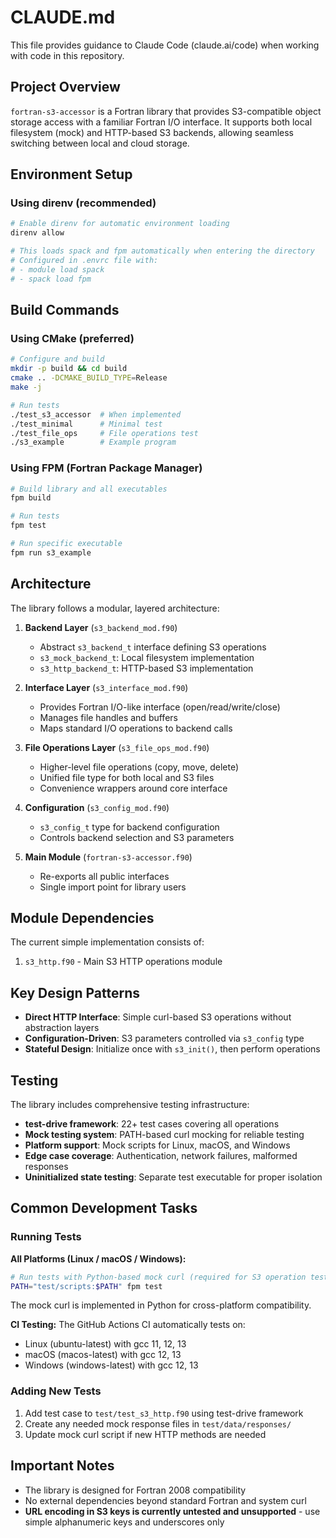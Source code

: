 # CLAUDE.md

This file provides guidance to Claude Code (claude.ai/code) when working with code in this repository.

## Project Overview

`fortran-s3-accessor` is a Fortran library that provides S3-compatible object storage access with a familiar Fortran I/O interface. It supports both local filesystem (mock) and HTTP-based S3 backends, allowing seamless switching between local and cloud storage.

## Environment Setup

### Using direnv (recommended)
```bash
# Enable direnv for automatic environment loading
direnv allow

# This loads spack and fpm automatically when entering the directory
# Configured in .envrc file with:
# - module load spack
# - spack load fpm
```

## Build Commands

### Using CMake (preferred)
```bash
# Configure and build
mkdir -p build && cd build
cmake .. -DCMAKE_BUILD_TYPE=Release
make -j

# Run tests
./test_s3_accessor  # When implemented
./test_minimal      # Minimal test
./test_file_ops     # File operations test
./s3_example        # Example program
```

### Using FPM (Fortran Package Manager)
```bash
# Build library and all executables
fpm build

# Run tests
fpm test

# Run specific executable
fpm run s3_example
```

## Architecture

The library follows a modular, layered architecture:

1. **Backend Layer** (`s3_backend_mod.f90`)
   - Abstract `s3_backend_t` interface defining S3 operations
   - `s3_mock_backend_t`: Local filesystem implementation
   - `s3_http_backend_t`: HTTP-based S3 implementation

2. **Interface Layer** (`s3_interface_mod.f90`)
   - Provides Fortran I/O-like interface (open/read/write/close)
   - Manages file handles and buffers
   - Maps standard I/O operations to backend calls

3. **File Operations Layer** (`s3_file_ops_mod.f90`)
   - Higher-level file operations (copy, move, delete)
   - Unified file type for both local and S3 files
   - Convenience wrappers around core interface

4. **Configuration** (`s3_config_mod.f90`)
   - `s3_config_t` type for backend configuration
   - Controls backend selection and S3 parameters

5. **Main Module** (`fortran-s3-accessor.f90`)
   - Re-exports all public interfaces
   - Single import point for library users

## Module Dependencies

The current simple implementation consists of:
1. `s3_http.f90` - Main S3 HTTP operations module

## Key Design Patterns

- **Direct HTTP Interface**: Simple curl-based S3 operations without abstraction layers
- **Configuration-Driven**: S3 parameters controlled via `s3_config` type
- **Stateful Design**: Initialize once with `s3_init()`, then perform operations

## Testing

The library includes comprehensive testing infrastructure:
- **test-drive framework**: 22+ test cases covering all operations
- **Mock testing system**: PATH-based curl mocking for reliable testing
- **Platform support**: Mock scripts for Linux, macOS, and Windows
- **Edge case coverage**: Authentication, network failures, malformed responses
- **Uninitialized state testing**: Separate test executable for proper isolation

## Common Development Tasks

### Running Tests

**All Platforms (Linux / macOS / Windows):**
```bash
# Run tests with Python-based mock curl (required for S3 operation testing)
PATH="test/scripts:$PATH" fpm test
```

The mock curl is implemented in Python for cross-platform compatibility.

**CI Testing:**
The GitHub Actions CI automatically tests on:
- Linux (ubuntu-latest) with gcc 11, 12, 13
- macOS (macos-latest) with gcc 12, 13
- Windows (windows-latest) with gcc 12, 13

### Adding New Tests
1. Add test case to `test/test_s3_http.f90` using test-drive framework
2. Create any needed mock response files in `test/data/responses/`
3. Update mock curl script if new HTTP methods are needed

## Important Notes

- The library is designed for Fortran 2008 compatibility
- No external dependencies beyond standard Fortran and system curl
- **URL encoding in S3 keys is currently untested and unsupported** - use simple alphanumeric keys and underscores only